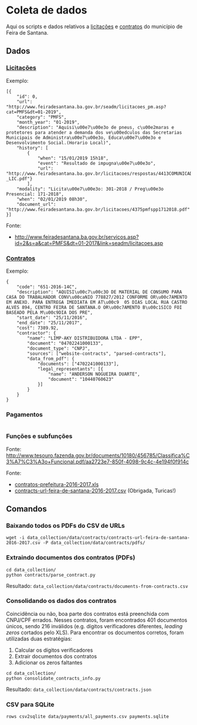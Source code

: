 # Coleta de dados

Aqui os scripts e dados relativos a [licitações](https://github.com/anapaulagomes/licitacoes-de-feira/tree/master/data_collection/bids) e [contratos](https://github.com/anapaulagomes/licitacoes-de-feira/tree/master/data_collection/contracts) do município
de Feira de Santana.

## Dados

### [Licitações](https://github.com/anapaulagomes/licitacoes-de-feira/tree/master/data_collection/data/bids)

Exemplo:

```
[{
    "id": 0,
    "url": "http://www.feiradesantana.ba.gov.br/seadm/licitacoes_pm.asp?cat=PMFS&dt=01-2019",
    "category": "PMFS",
    "month_year": "01-2019",
    "description": "Aquisi\u00e7\u00e3o de pneus, c\u00e2maras e protetores para atender a demanda dos ve\u00edculos das Secretarias Municipais de Administra\u00e7\u00e3o, Educa\u00e7\u00e3o e Desenvolvimento Social.(Horario Local)",
    "history": [
        {
            "when": "15/01/2019 15h18", 
            "event": "Resultado de impugna\u00e7\u00e3o", 
            "url": "http://www.feiradesantana.ba.gov.br/licitacoes/respostas/4413COMUNICADO_DE_IMPUGNA\u00c7\u00c3O__-_LIC.pdf"}
        ],
    "modality": "Licita\u00e7\u00e3o: 301-2018 / Preg\u00e3o Presencial: 171-2018",
    "when": "02/01/2019 08h30", 
    "document_url": "http://www.feiradesantana.ba.gov.br/licitacoes/4375pmfspp1712018.pdf"
}]
```

Fonte:
- http://www.feiradesantana.ba.gov.br/servicos.asp?id=2&s=a&cat=PMFS&dt=01-2017&link=seadm/licitacoes.asp

### [Contratos](https://github.com/anapaulagomes/licitacoes-de-feira/tree/master/data_collection/data/contracts)

Exemplo:

```
{
	"code": "651-2016-14C",
	"description": "AQUISI\u00c7\u00c3O DE MATERIAL DE CONSUMO PARA CASA DO TRABALHADOR CONV\u00caNIO 778827/2012 CONFORME OR\u00c7AMENTO EM ANEXO. PARA ENTREGA IMEDIATA EM AT\u00c9  05 DIAS LOCAL RUA CASTRO ALVES 894, CENTRO FEIRA DE SANTANA.O OR\u00c7AMENTO B\u00c1SICO FOI BASEADO PELA M\u00c9DIA DOS PRE",
	"start_date": "25/11/2016",
	"end_date": "25/11/2017",
	"cost": 7389.92,
	"contractor": {
		"name": "LIMP-AKY DISTRIBUIDORA LTDA - EPP",
		"document": "04702241000133",
		"document_type": "CNPJ",
		"sources": ["website-contracts", "parsed-contracts"],
		"data_from_pdf": {
			"documents": ["4702241000133"],
			"legal_representants": [{
				"name": "ANDERSON NOGUEIRA DUARTE",
				"document": "10440760623"
			}]
		}
	}
}
```

### Pagamentos

```
```

### Funções e subfunções

Fonte: http://www.tesouro.fazenda.gov.br/documents/10180/456785/Classifica%C3%A7%C3%A3o+Funcional.pdf/aa2723e7-850f-4098-9c4c-4e194f0f914c

Fonte:
- [contratos-prefeitura-2016-2017.xls](http://www.transparencia.feiradesantana.ba.gov.br/index.php?view=contratos)
- [contracts-url-feira-de-santana-2016-2017.csv](https://github.com/anapaulagomes/licitacoes-de-feira/blob/master/data_collection/data/contracts/contracts-url-feira-de-santana-2016-2017.csv) (Obrigada, Turicas!)

## Comandos

### Baixando todos os PDFs do CSV de URLs

`wget -i data_collection/data/contracts/contracts-url-feira-de-santana-2016-2017.csv -P data_collection/data/contracts/pdfs/`

### Extraindo documentos dos contratos (PDFs)

```
cd data_collection/
python contracts/parse_contract.py
```

Resultado: `data_collection/data/contracts/documents-from-contracts.csv`

### Consolidando os dados dos contratos

Coincidência ou não, boa parte dos contratos está preenchida com CNPJ/CPF errados.
Nesses contratos, foram encontrados 401 documentos únicos, sendo 216 inválidos
(e.g. dígitos verificadores diferentes, _leading zeros_ cortados pelo XLS).
Para encontrar os documentos corretos, foram utilizadas duas estratégias:

1. Calcular os dígitos verificadores
2. Extrair documentos dos contratos
3. Adicionar os zeros faltantes

```
cd data_collection/
python consolidate_contracts_info.py
```

Resultado: `data_collection/data/contracts/contracts.json`


### CSV para SQLite

```
rows csv2sqlite data/payments/all_payments.csv payments.sqlite
```